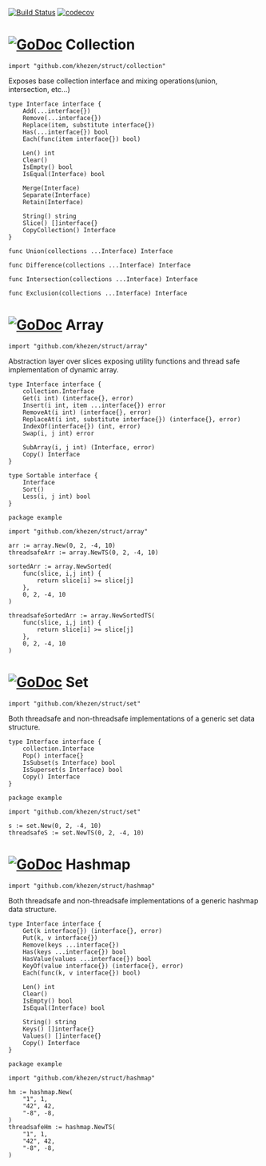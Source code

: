 [![Build Status](http://img.shields.io/travis/Khezen/struct/master.svg?style=flat-square)](https://travis-ci.org/Khezen/struct) [![codecov](https://img.shields.io/codecov/c/github/Khezen/struct/master.svg?style=flat-square)](https://codecov.io/gh/Khezen/struct)

# [![GoDoc](https://img.shields.io/badge/go-documentation-blue.svg?style=flat-square)](https://godoc.org/github.com/khezen/struct/collection) Collection

`
import "github.com/khezen/struct/collection"
`

Exposes base collection interface and mixing operations(union, intersection, etc...)

```golang
type Interface interface {
	Add(...interface{})
	Remove(...interface{})
	Replace(item, substitute interface{})
	Has(...interface{}) bool
	Each(func(item interface{}) bool)

	Len() int
	Clear()
	IsEmpty() bool
	IsEqual(Interface) bool

	Merge(Interface)
	Separate(Interface)
	Retain(Interface)

	String() string
	Slice() []interface{}
	CopyCollection() Interface
}
```

```golang
func Union(collections ...Interface) Interface
```
```golang
func Difference(collections ...Interface) Interface
```
```golang
func Intersection(collections ...Interface) Interface
```
```golang
func Exclusion(collections ...Interface) Interface
```

# [![GoDoc](https://img.shields.io/badge/go-documentation-blue.svg?style=flat-square)](https://godoc.org/github.com/khezen/struct/array) Array

`
import "github.com/khezen/struct/array"
`

Abstraction layer over slices exposing utility functions and thread safe implementation of dynamic array.

```golang
type Interface interface {
	collection.Interface
	Get(i int) (interface{}, error)
	Insert(i int, item ...interface{}) error
	RemoveAt(i int) (interface{}, error)
	ReplaceAt(i int, substitute interface{}) (interface{}, error)
	IndexOf(interface{}) (int, error)
	Swap(i, j int) error

	SubArray(i, j int) (Interface, error)
	Copy() Interface
}

type Sortable interface {
	Interface
	Sort()
	Less(i, j int) bool
}

```

```golang
package example

import "github.com/khezen/struct/array"

arr := array.New(0, 2, -4, 10)
threadsafeArr := array.NewTS(0, 2, -4, 10)

sortedArr := array.NewSorted(
	func(slice, i,j int) {
		return slice[i] >= slice[j]
	},
	0, 2, -4, 10
)

threadsafeSortedArr := array.NewSortedTS(
	func(slice, i,j int) {
		return slice[i] >= slice[j]
	},
	0, 2, -4, 10
)
```


# [![GoDoc](https://img.shields.io/badge/go-documentation-blue.svg?style=flat-square)](https://godoc.org/github.com/khezen/struct/set) Set

`
import "github.com/khezen/struct/set"
`

Both threadsafe and non-threadsafe implementations of a generic
set data structure.

```Golang
type Interface interface {
	collection.Interface
	Pop() interface{}
	IsSubset(s Interface) bool
	IsSuperset(s Interface) bool
	Copy() Interface
}
```

```golang
package example

import "github.com/khezen/struct/set"

s := set.New(0, 2, -4, 10)
threadsafeS := set.NewTS(0, 2, -4, 10)
```

# [![GoDoc](https://img.shields.io/badge/go-documentation-blue.svg?style=flat-square)](https://godoc.org/github.com/khezen/struct/hashmap) Hashmap

`
import "github.com/khezen/struct/hashmap"
`

Both threadsafe and non-threadsafe implementations of a generic
hashmap data structure.

```Golang
type Interface interface {
	Get(k interface{}) (interface{}, error)
	Put(k, v interface{})
	Remove(keys ...interface{})
	Has(keys ...interface{}) bool
	HasValue(values ...interface{}) bool
	KeyOf(value interface{}) (interface{}, error)
	Each(func(k, v interface{}) bool)

	Len() int
	Clear()
	IsEmpty() bool
	IsEqual(Interface) bool

	String() string
	Keys() []interface{}
	Values() []interface{}
	Copy() Interface
}
```

```golang
package example

import "github.com/khezen/struct/hashmap"

hm := hashmap.New(
	"1", 1,
	"42", 42,
	"-8", -8,
)
threadsafeHm := hashmap.NewTS(
	"1", 1,
	"42", 42,
	"-8", -8,
)
```
